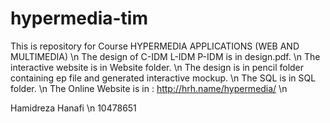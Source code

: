 # hypermedia-tim
This is repository for Course HYPERMEDIA APPLICATIONS (WEB AND MULTIMEDIA) \n
The design of C-IDM L-IDM P-IDM is in design.pdf. \n
The interactive website is in Website folder. \n
The design is in pencil folder containing ep file and generated interactive mockup. \n
The SQL is in SQL folder. \n
The Online Website is in : http://hrh.name/hypermedia/ \n

Hamidreza Hanafi \n
10478651

